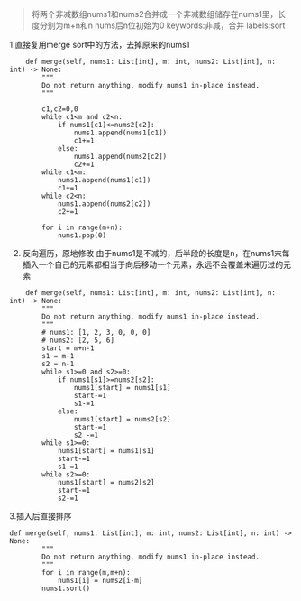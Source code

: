> 将两个非减数组nums1和nums2合并成一个非减数组储存在nums1里，长度分别为m+n和n
> nums后n位初始为0
keywords:非减，合并
labels:sort

1.直接复用merge sort中的方法，去掉原来的nums1
```
    def merge(self, nums1: List[int], m: int, nums2: List[int], n: int) -> None:
        """
        Do not return anything, modify nums1 in-place instead.
        """

        c1,c2=0,0
        while c1<m and c2<n:
            if nums1[c1]<=nums2[c2]:
                nums1.append(nums1[c1])
                c1+=1
            else:
                nums1.append(nums2[c2])
                c2+=1
        while c1<m:
            nums1.append(nums1[c1])
            c1+=1
        while c2<n:
            nums1.append(nums2[c2])
            c2+=1
 
        for i in range(m+n):
            nums1.pop(0)
```

2. 反向遍历，原地修改
由于nums1是不减的，后半段的长度是n，在nums1末每插入一个自己的元素都相当于向后移动一个元素，永远不会覆盖未遍历过的元素
```
    def merge(self, nums1: List[int], m: int, nums2: List[int], n: int) -> None:
        """
        Do not return anything, modify nums1 in-place instead.
        """
        # nums1: [1, 2, 3, 0, 0, 0]
        # nums2: [2, 5, 6]
        start = m+n-1
        s1 = m-1
        s2 = n-1
        while s1>=0 and s2>=0:
            if nums1[s1]>=nums2[s2]:
                nums1[start] = nums1[s1]
                start-=1
                s1-=1
            else:
                nums1[start] = nums2[s2]
                start-=1
                s2 -=1
        while s1>=0:
            nums1[start] = nums1[s1]
            start-=1
            s1-=1
        while s2>=0:
            nums1[start] = nums2[s2]
            start-=1
            s2-=1
```

3.插入后直接排序
```
def merge(self, nums1: List[int], m: int, nums2: List[int], n: int) -> None:
        """
        Do not return anything, modify nums1 in-place instead.
        """
        for i in range(m,m+n):
            nums1[i] = nums2[i-m]
        nums1.sort()
```
            
            
            
            
